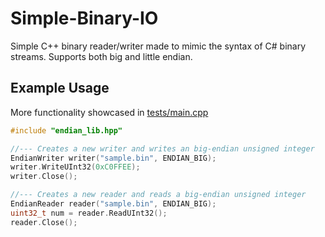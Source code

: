 # Simple-Binary-IO
Simple C++ binary reader/writer made to mimic the syntax of C# binary streams. Supports both big and little endian.

## Example Usage
More functionality showcased in [tests/main.cpp](tests/main.cpp)
```c++
#include "endian_lib.hpp"

//--- Creates a new writer and writes an big-endian unsigned integer
EndianWriter writer("sample.bin", ENDIAN_BIG);
writer.WriteUInt32(0xC0FFEE);
writer.Close();

//--- Creates a new reader and reads a big-endian unsigned integer
EndianReader reader("sample.bin", ENDIAN_BIG);
uint32_t num = reader.ReadUInt32();
reader.Close();
```
